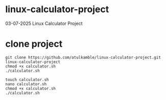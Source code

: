 # linux-calculator-project
03-07-2025 Linux Calculator Project

# clone project 
```
git clone https://github.com/atulkamble/linux-calculator-project.git
linux-calculator-project
chmod +x calculator.sh 
./calculator.sh 
```
```
touch calculator.sh
nano calculator.sh 
chmod +x calculator.sh 
./calculator.sh 
```
